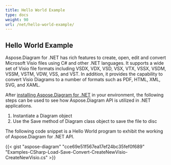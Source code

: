 ```yaml
---
title: Hello World Example
type: docs
weight: 90
url: /net/hello-world-example/
---
```


## **Hello World Example**
Aspose.Diagram for .NET has rich features to create, open, edit and convert Microsoft Visio files using C# and other .NET languages. It supports a wide set of Visio file formats including VSDX, VDX, VSD, VSX, VTX, VSSX, VSDM, VSSM, VSTM, VDW, VSS, and VST. In addition, it provides the capability to convert Visio Diagrams to a number of formats such as PDF, HTML, XML, SVG, and XAML.

After [installing Aspose.Diagram for .NET](/diagram/net/installation/) in your environment, the following steps can be used to see how Aspose.Diagram API is utilized in .NET applications.

1. Instantiate a Diagram object
1. Use the Save method of Diagram class object to save the file to disc

The following code snippet is a Hello World program to exhibit the working of Aspose.Diagram for .NET API. 

{{< gist "aspose-diagram" "cce69e51f567ea17ef24bc35fef0f689" "Examples-CSharp-Load-Save-Convert-CreateNewVisio-CreateNewVisio.cs" >}}




